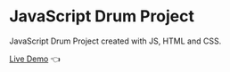 # JavaScript Drum Project

JavaScript Drum Project created with JS, HTML and CSS.

[Live Demo](https://dmitriy24s.github.io/javascript-drums/) :point_left:

